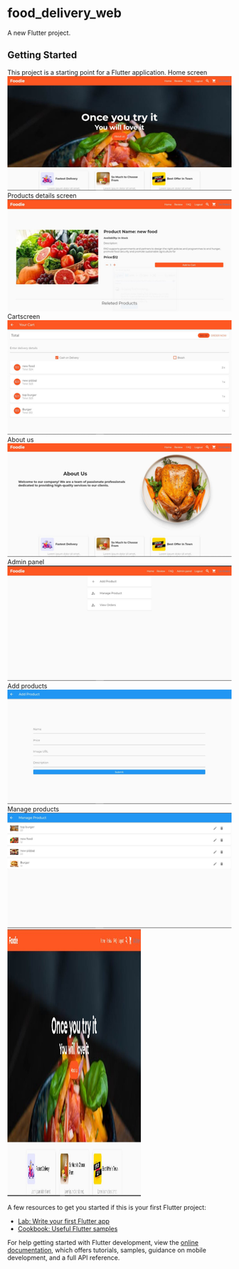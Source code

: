 # food_delivery_web

A new Flutter project.

## Getting Started

This project is a starting point for a Flutter application.
Home screen
![images](screenshot/1.jpg)
Products details screen
![images2](screenshot/2.jpg)
Cartscreen 
![images3](screenshot/3.jpg)
About us 
![images4](screenshot/6.jpg)
Admin panel
![images5](screenshot/7.jpg)
Add products
![images6](screenshot/8.jpg)
Manage products
![images7](screenshot/9.jpg)
<img src="screenshot/1.jpg" alt="Home screen" width="300" height="600">

A few resources to get you started if this is your first Flutter project:

- [Lab: Write your first Flutter app](https://docs.flutter.dev/get-started/codelab)
- [Cookbook: Useful Flutter samples](https://docs.flutter.dev/cookbook)

For help getting started with Flutter development, view the
[online documentation](https://docs.flutter.dev/), which offers tutorials,
samples, guidance on mobile development, and a full API reference.
